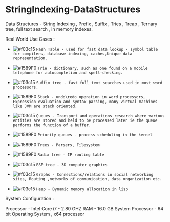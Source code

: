 # StringIndexing-DataStructures
Data Structures - String Indexing , Prefix , Suffix , Tries , Treap , Ternary tree, full text search , in memory indexes.

Real World Use Cases : 

- ![#f03c15](https://placehold.it/15/f03c15/000000?text=+) `Hash Table - used for fast data lookup - symbol table for compilers, database indexing, caches,Unique data representation.`

- ![#1589F0](https://placehold.it/15/1589F0/000000?text=+)  `Trie - dictionary, such as one found on a mobile telephone for autocompletion and spell-checking.`

- ![#f03c15](https://placehold.it/15/f03c15/000000?text=+) `Suffix tree - fast full text searches used in most word processors.`

- ![#1589F0](https://placehold.it/15/1589F0/000000?text=+) `Stack - undo\redo operation in word processors, Expression evaluation and syntax parsing, many virtual machines like JVM are stack oriented.`


- ![#f03c15](https://placehold.it/15/f03c15/000000?text=+) `Queues - Transport and operations research where various entities are stored and held to be processed later ie the queue performs the function of a buffer.`


- ![#1589F0](https://placehold.it/15/1589F0/000000?text=+) `Priority queues - process scheduling in the kernel`


- ![#1589F0](https://placehold.it/15/1589F0/000000?text=+) `Trees - Parsers, Filesystem`


- ![#1589F0](https://placehold.it/15/1589F0/000000?text=+) `Radix tree - IP routing table`

- ![#f03c15](https://placehold.it/15/f03c15/000000?text=+) `BSP tree - 3D computer graphics`

- ![#f03c15](https://placehold.it/15/f03c15/000000?text=+) `Graphs - Connections/relations in social networking sites, Routing ,networks of communication, data organization etc.`

- ![#f03c15](https://placehold.it/15/f03c15/000000?text=+) `Heap - Dynamic memory allocation in lisp`

System Configuration : 

Processor - Intel Core  i7 - 2.80 GHZ 
RAM - 16.0 GB
System Processor - 64 bit Operating System , x64 processor
